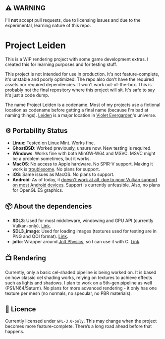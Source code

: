 ## ⚠️ WARNING
I'll **not** accept pull requests, due to licensing issues and due to the experimental, learning nature of this repo.

# Project Leiden
This is a WIP rendering project with some game development extras. I created this for learning purposes and for testing stuff.

This project is not intended for use in production. It's not feature-complete, it's unstable and poorly optimized. The repo also don't have the required assets nor required dependencies. It won't work out-of-the-box. This is probably not the final repository where this project will sit. It's safe to say it's just a code dump.

The name Project Leiden is a codename. Most of my projects use a fictional location as codename before getting a final name (because I'm bad at naming things). [Leiden](https://violet-evergarden.fandom.com/wiki/Leiden) is a major location in [Violet Evergarden](https://en.wikipedia.org/wiki/Violet_Evergarden)'s universe.

## ⚙️ Portability Status
- **Linux**: Tested on Linux Mint. Works fine.
- **GhostBSD**: Worked previously, unsure now. New testing is required.
- **Windows**: Works fine with both MinGW-W64 and MSVC. MSVC might be a problem sometimes, but it works.
- **MacOS**: No access to Apple hardware. No SPIR-V support. Making it work is [troublesome](https://github.com/libsdl-org/SDL/blob/main/docs/README-macos.md). No plans for support.
- **iOS**: Same issues as MacOS. No plans to support.
- **Android**: As of today, it [doesn't work at all, due to poor Vulkan support on most Android devices](https://github.com/libsdl-org/SDL/issues/12652). Support is currently unfeasible. Also, no plans for OpenGL ES graphics.

## 📦 About the dependencies
- **SDL3**: Used for most middleware, windowing and GPU API (currently Vulkan-only). [Link](https://github.com/libsdl-org/SDL).
- **SDL3_image**: Used for loading images (textures used for testing are in PNG and QOI format). [Link](https://github.com/libsdl-org/SDL_image).
- **joltc**: Wrapper around [Jolt Physics](https://github.com/jrouwe/JoltPhysics), so I can use it with C. [Link](https://github.com/amerkoleci/joltc).

## 📺 Rendering
Currently, only a basic cel-shaded pipeline is being worked on. It is based on how classic cel shading works, relying on textures to achieve effects such as lights and shadows. I plan to work on a 5th-gen pipeline as well (PS1/N64/Saturn). No plans for more advanced rendering - it only has one texture per mesh (no normals, no specular, no PBR materials).

## 📝 Licence
Currently licensed under `GPL-3.0-only`. This may change when the project becomes more feature-complete. There’s a long road ahead before that happens.
